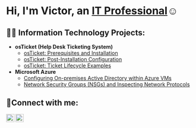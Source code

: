 <h1>Hi, I'm Victor, an <a href="https://www.linkedin.com/in/victor-garcia-357357243/">IT Professional</a>☺</h1>

<h2>👨‍💻 Information Technology Projects:</h2>

- <b>osTicket (Help Desk Ticketing System)</b>
  - [osTicket: Prerequisites and Installation](https://github.com/VictorG03/osticket-prereqs)
  - [osTicket: Post-Installation Configuration](https://github.com/VictorG03/post-install-config)
  - [osTicket: Ticket Lifecycle Examples](https://github.com/VictorG03/ticket-lifecycle)
- <b>Microsoft Azure</b>
  - [Configuring On-premises Active Directory within Azure VMs](https://github.com/VictorG03/configure-ad)
  - [Network Security Groups (NSGs) and Inspecting Network Protocols](https://github.com/VictorG03/azure-network-protocols)

<h2>🤳Connect with me:</h2>

[<img align="left" alt="Josh | LinkedIn" width="22px" src="https://cdn.jsdelivr.net/npm/simple-icons@v3/icons/linkedin.svg" />][linkedin]
[<img align="left" alt="Josh | Instagram" width="22px" src="https://cdn.jsdelivr.net/npm/simple-icons@v3/icons/instagram.svg" />][instagram]

[instagram]: https://www.instagram.com/victor_gg15/
[linkedin]: https://www.linkedin.com/in/victor-garcia-357357243/
